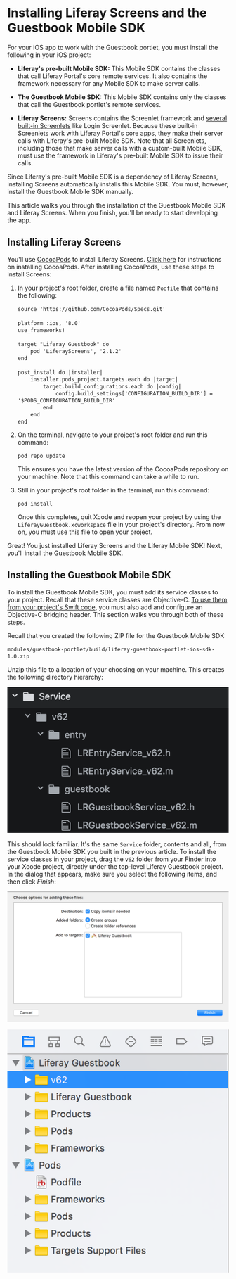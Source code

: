 # Installing Liferay Screens and the Guestbook Mobile SDK

For your iOS app to work with the Guestbook portlet, you must install the 
following in your iOS project: 

- **Liferay's pre-built Mobile SDK:** This Mobile SDK contains the classes that 
  call Liferay Portal's core remote services. It also contains the framework
  necessary for any Mobile SDK to make server calls. 

- **The Guestbook Mobile SDK:** This Mobile SDK contains only the classes that 
  call the Guestbook portlet's remote services. 

- **Liferay Screens:** Screens contains the Screenlet framework and 
  [several built-in Screenlets](/develop/reference/-/knowledge_base/6-2/screenlets-in-liferay-screens-for-ios) 
  like Login Screenlet. Because these built-in Screenlets work with Liferay 
  Portal's core apps, they make their server calls with Liferay's pre-built
  Mobile SDK. Note that all Screenlets, including those that make server calls
  with a custom-built Mobile SDK, must use the framework in Liferay's pre-built
  Mobile SDK to issue their calls. 

Since Liferay's pre-built Mobile SDK is a dependency of Liferay Screens, 
installing Screens automatically installs this Mobile SDK. You must, however, 
install the Guestbook Mobile SDK manually. 

This article walks you through the installation of the Guestbook Mobile SDK and 
Liferay Screens. When you finish, you'll be ready to start developing the app. 

## Installing Liferay Screens

You'll use 
[CocoaPods](https://cocoapods.org/) 
to install Liferay Screens. 
[Click here](https://guides.cocoapods.org/using/getting-started.html) 
for instructions on installing CocoaPods. After installing CocoaPods, use these 
steps to install Screens: 

1.  In your project's root folder, create a file named `Podfile` that contains 
    the following: 

        source 'https://github.com/CocoaPods/Specs.git'

        platform :ios, '8.0'
        use_frameworks!

        target "Liferay Guestbook" do
            pod 'LiferayScreens', '2.1.2'
        end

        post_install do |installer|
            installer.pods_project.targets.each do |target|
                target.build_configurations.each do |config|
                    config.build_settings['CONFIGURATION_BUILD_DIR'] = '$PODS_CONFIGURATION_BUILD_DIR'
                end
            end
        end

2.  On the terminal, navigate to your project's root folder and run this 
    command: 

        pod repo update

    This ensures you have the latest version of the CocoaPods repository on your 
    machine. Note that this command can take a while to run. 

3.  Still in your project's root folder in the terminal, run this command: 

        pod install

    Once this completes, quit Xcode and reopen your project by using the 
    `LiferayGuestbook.xcworkspace` file in your project's directory. From now 
    on, you must use this file to open your project. 

Great! You just installed Liferay Screens and the Liferay Mobile SDK! Next, 
you'll install the Guestbook Mobile SDK. 

## Installing the Guestbook Mobile SDK

To install the Guestbook Mobile SDK, you must add its service classes to your 
project. Recall that these service classes are Objective-C. 
[To use them from your project's Swift code](https://developer.apple.com/library/ios/documentation/Swift/Conceptual/BuildingCocoaApps/MixandMatch.html), 
you must also add and configure an Objective-C bridging header. This section 
walks you through both of these steps. 

Recall that you created the following ZIP file for the Guestbook Mobile SDK: 

    modules/guestbook-portlet/build/liferay-guestbook-portlet-ios-sdk-1.0.zip

Unzip this file to a location of your choosing on your machine. This creates the 
following directory hierarchy: 

![Figure 1: The Guestbook Mobile SDK's Objective-C classes unzip to this folder structure.](../../../images/ios-lp-sdk-structure.png)

This should look familiar. It's the same `Service` folder, contents and all, 
from the Guestbook Mobile SDK you built in the previous article. To install the 
service classes in your project, drag the `v62` folder from your Finder into 
your Xcode project, directly under the top-level Liferay Guestbook project. In 
the dialog that appears, make sure you select the following items, and then 
click *Finish*: 

![Figure 2: When adding the Guestbook Mobile SDK to your project, select these options and then click *Finish*.](../../../images/ios-lp-add-sdk.png)

![Figure 3: Your project structure should look like this after adding the Guestbook SDK.](../../../images/ios-lp-post-sdk-install.png)

